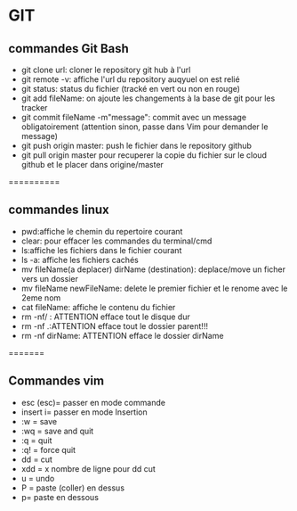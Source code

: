 # GIT
## commandes Git Bash

* git clone url: cloner le repository git hub à l'url
* git remote -v: affiche l'url du repository auqyuel on est relié
* git status: status du fichier (tracké en vert ou non en rouge)
* git add fileName: on ajoute les changements à la base de git pour les tracker
* git commit fileName -m"message": commit avec un message obligatoirement (attention sinon, passe dans Vim pour demander le message)
* git push origin master: push le fichier dans le repository github
* git pull origin master pour recuperer la copie du fichier sur le cloud github et le placer dans origine/master

==========

## commandes linux

* pwd:affiche le chemin du repertoire courant
* clear: pour effacer les commandes du terminal/cmd
* ls:affiche les fichiers dans le fichier courant
* ls -a: affiche les fichiers cachés
* mv fileName(a deplacer) dirName (destination): deplace/move un ficher vers un dossier
* mv fileName newFileName: delete le premier fichier et le renome avec le 2eme nom
* cat fileName: affiche le contenu du fichier
* rm -nf/ : ATTENTION efface tout le disque dur
* rm -nf .:ATTENTION efface tout le dossier parent!!!
* rm -nf dirName: ATTENTION efface le dossier dirName

=======

## Commandes vim

* esc (esc)= passer en mode commande 
* insert i= passer en mode Insertion
* :w = save
* :wq = save and quit
* :q = quit
* :q! = force quit
* dd = cut
* xdd = x nombre de ligne pour dd cut
* u = undo
* P = paste (coller) en dessus
* p= paste en dessous

